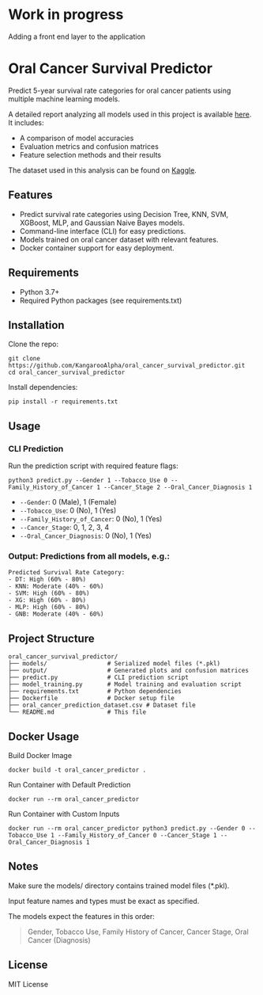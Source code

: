 # Work in progress
Adding a front end layer to the application

# Oral Cancer Survival Predictor
Predict 5-year survival rate categories for oral cancer patients using multiple machine learning models. 

A detailed report analyzing all models used in this project is available [here](https://docs.google.com/document/d/1Hag81RdMI49xmM5vXTSMjn3jPuXENdJUKNGrTWvNOHc/edit?usp=sharing).
It includes:
- A comparison of model accuracies
- Evaluation metrics and confusion matrices
- Feature selection methods and their results

The dataset used in this analysis can be found on [Kaggle](https://www.kaggle.com/datasets/ankushpanday2/oral-cancer-prediction-dataset/data).
## Features
- Predict survival rate categories using Decision Tree, KNN, SVM, XGBoost, MLP, and Gaussian Naive Bayes models.
- Command-line interface (CLI) for easy predictions.
- Models trained on oral cancer dataset with relevant features.
- Docker container support for easy deployment.
## Requirements
- Python 3.7+
- Required Python packages (see requirements.txt)
## Installation
Clone the repo:
```
git clone https://github.com/KangarooAlpha/oral_cancer_survival_predictor.git
cd oral_cancer_survival_predictor
```
Install dependencies:
```
pip install -r requirements.txt
```
## Usage
### CLI Prediction
Run the prediction script with required feature flags:
```
python3 predict.py --Gender 1 --Tobacco_Use 0 --Family_History_of_Cancer 1 --Cancer_Stage 2 --Oral_Cancer_Diagnosis 1
```
- `--Gender`: 0 (Male), 1 (Female)
- `--Tobacco_Use`: 0 (No), 1 (Yes)
- `--Family_History_of_Cancer`: 0 (No), 1 (Yes)
- `--Cancer_Stage`: 0, 1, 2, 3, 4
- `--Oral_Cancer_Diagnosis`: 0 (No), 1 (Yes)
### Output: Predictions from all models, e.g.:
```
Predicted Survival Rate Category:
- DT: High (60% - 80%)
- KNN: Moderate (40% - 60%)
- SVM: High (60% - 80%)
- XG: High (60% - 80%)
- MLP: High (60% - 80%)
- GNB: Moderate (40% - 60%)
```
## Project Structure
```
oral_cancer_survival_predictor/
├── models/                 # Serialized model files (*.pkl)
├── output/                 # Generated plots and confusion matrices
├── predict.py              # CLI prediction script
├── model_training.py       # Model training and evaluation script
├── requirements.txt        # Python dependencies
├── Dockerfile              # Docker setup file
├── oral_cancer_prediction_dataset.csv # Dataset file
└── README.md               # This file
```

## Docker Usage
Build Docker Image
```
docker build -t oral_cancer_predictor .
```
Run Container with Default Prediction
```
docker run --rm oral_cancer_predictor
```
Run Container with Custom Inputs
```
docker run --rm oral_cancer_predictor python3 predict.py --Gender 0 --Tobacco_Use 1 --Family_History_of_Cancer 0 --Cancer_Stage 1 --Oral_Cancer_Diagnosis 1
```
## Notes
Make sure the models/ directory contains trained model files (*.pkl).

Input feature names and types must be exact as specified.

The models expect the features in this order:

> Gender, Tobacco Use, Family History of Cancer, Cancer Stage, Oral Cancer (Diagnosis)
## License
MIT License

